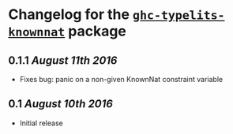 # Changelog for the [`ghc-typelits-knownnat`](http://hackage.haskell.org/package/ghc-typelits-knownnat) package

## 0.1.1 *August 11th 2016*
* Fixes bug: panic on a non-given KnownNat constraint variable

## 0.1 *August 10th 2016*
* Initial release
